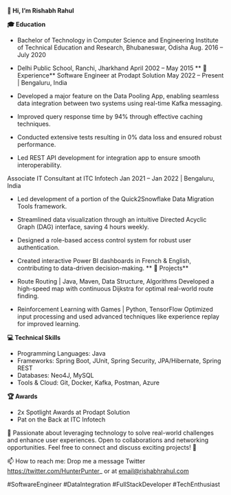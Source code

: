 **👋 Hi, I’m Rishabh Rahul**
<!--📞 8458015084 | 📧 email@rishabhrahul.com 
--->
**🎓 Education**
- Bachelor of Technology in Computer Science and Engineering
  Institute of Technical Education and Research, Bhubaneswar, Odisha
  Aug. 2016 – July 2020
  
- Delhi Public School, Ranchi, Jharkhand
  April 2002 – May 2015
**
💼 Experience**
Software Engineer at Prodapt Solution
May 2022 – Present | Bengaluru, India
- Developed a major feature on the Data Pooling App, enabling seamless data integration between two systems using real-time Kafka messaging.
- Improved query response time by 94% through effective caching techniques.
- Conducted extensive tests resulting in 0% data loss and ensured robust performance.
- Led REST API development for integration app to ensure smooth interoperability.

Associate IT Consultant at ITC Infotech
Jan 2021 – Jan 2022 | Bengaluru, India
- Led development of a portion of the Quick2Snowflake Data Migration Tools framework.
- Streamlined data visualization through an intuitive Directed Acyclic Graph (DAG) interface, saving 4 hours weekly.
- Designed a role-based access control system for robust user authentication.
- Created interactive Power BI dashboards in French & English, contributing to data-driven decision-making.
**
🚀 Projects**
- Route Routing | Java, Maven, Data Structure, Algorithms
  Developed a high-speed map with continuous Dijkstra for optimal real-world route finding.

- Reinforcement Learning with Games | Python, TensorFlow
  Optimized input processing and used advanced techniques like experience replay for improved learning.  

**💻 Technical Skills**
- Programming Languages: Java
- Frameworks: Spring Boot, JUnit, Spring Security, JPA/Hibernate, Spring REST
- Databases: Neo4J, MySQL
- Tools & Cloud: Git, Docker, Kafka, Postman, Azure

**🏆 Awards**
- 2x Spotlight Awards at Prodapt Solution
- Pat on the Back at ITC Infotech

🌱 Passionate about leveraging technology to solve real-world challenges and enhance user experiences. Open to collaborations and networking opportunities. Feel free to connect and discuss exciting projects! 🤝

📫 How to reach me: Drop me a message Twitter https://twitter.com/HunterPunter_  or at email@rishabhrahul.com

#SoftwareEngineer #DataIntegration #FullStackDeveloper #TechEnthusiast


<!---
rishabhrahulcom/rishabhrahulcom is a ✨ unique ✨ repository because its `README.md` (this file) appears on your GitHub profile.
You can click the Preview link to take a look at your changes.
--->
